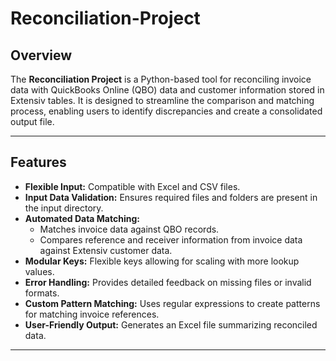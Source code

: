 # Reconciliation-Project

## Overview

The **Reconciliation Project** is a Python-based tool for reconciling invoice data with QuickBooks Online (QBO) data and customer information stored in Extensiv tables. It is designed to streamline the comparison and matching process, enabling users to identify discrepancies and create a consolidated output file.

---

## Features
- **Flexible Input:** Compatible with Excel and CSV files. 
- **Input Data Validation:** Ensures required files and folders are present in the input directory.
- **Automated Data Matching:**
  - Matches invoice data against QBO records.
  - Compares reference and receiver information from invoice data against Extensiv customer data.
- **Modular Keys:** Flexible keys allowing for scaling with more lookup values.
- **Error Handling:** Provides detailed feedback on missing files or invalid formats.
- **Custom Pattern Matching:** Uses regular expressions to create patterns for matching invoice references.
- **User-Friendly Output:** Generates an Excel file summarizing reconciled data.

---